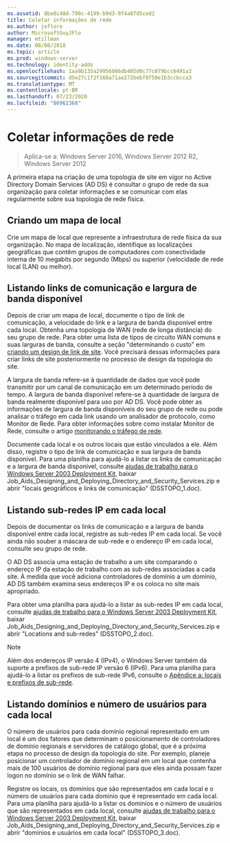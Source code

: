 ```yaml
---
ms.assetid: 8be8c48d-790c-4199-b9d3-9f4a07d5ced2
title: Coletar informações de rede
ms.author: joflore
author: MicrosoftGuyJFlo
manager: mtillman
ms.date: 08/08/2018
ms.topic: article
ms.prod: windows-server
ms.technology: identity-adds
ms.openlocfilehash: 1aa9b135a29956086db405d0c77c079bcc6491a3
ms.sourcegitcommit: d5e27c1f2f168a71ae272bebf8f50e1b3ccbcca3
ms.translationtype: MT
ms.contentlocale: pt-BR
ms.lasthandoff: 07/23/2020
ms.locfileid: "86962368"
---
```

# <a name="collecting-network-information"></a>Coletar informações de rede

> Aplica-se a: Windows Server 2016, Windows Server 2012 R2, Windows Server 2012

A primeira etapa na criação de uma topologia de site em vigor no Active Directory Domain Services (AD DS) é consultar o grupo de rede da sua organização para coletar informações e se comunicar com elas regularmente sobre sua topologia de rede física.

## <a name="creating-a-location-map"></a>Criando um mapa de local

Crie um mapa de local que represente a infraestrutura de rede física da sua organização. No mapa de localização, identifique as localizações geográficas que contêm grupos de computadores com conectividade interna de 10 megabits por segundo (Mbps) ou superior (velocidade de rede local (LAN) ou melhor).

## <a name="listing-communication-links-and-available-bandwidth"></a>Listando links de comunicação e largura de banda disponível

Depois de criar um mapa de local, documente o tipo de link de comunicação, a velocidade do link e a largura de banda disponível entre cada local. Obtenha uma topologia de WAN (rede de longa distância) do seu grupo de rede. Para obter uma lista de tipos de circuito WAN comuns e suas larguras de banda, consulte a seção "determinando o custo" em [criando um design de link de site](../../ad-ds/plan/Creating-a-Site-Link-Design.md). Você precisará dessas informações para criar links de site posteriormente no processo de design da topologia do site.

A largura de banda refere-se à quantidade de dados que você pode transmitir por um canal de comunicação em um determinado período de tempo. A largura de banda disponível refere-se à quantidade de largura de banda realmente disponível para uso por AD DS. Você pode obter as informações de largura de banda disponíveis do seu grupo de rede ou pode analisar o tráfego em cada link usando um analisador de protocolo, como Monitor de Rede. Para obter informações sobre como instalar Monitor de Rede, consulte o artigo [monitorando o tráfego de rede](/previous-versions/windows/it-pro/windows-server-2003/cc783075(v=ws.10)).

Documente cada local e os outros locais que estão vinculados a ele. Além disso, registre o tipo de link de comunicação e sua largura de banda disponível. Para uma planilha para ajudá-lo a listar os links de comunicação e a largura de banda disponível, consulte [ajudas de trabalho para o Windows Server 2003 Deployment Kit](https://microsoft.com/download/details.aspx?id=9608), baixar Job_Aids_Designing_and_Deploying_Directory_and_Security_Services.zip e abrir "locais geográficos e links de comunicação" (DSSTOPO_1.doc).

## <a name="listing-ip-subnets-within-each-location"></a>Listando sub-redes IP em cada local

Depois de documentar os links de comunicação e a largura de banda disponível entre cada local, registre as sub-redes IP em cada local. Se você ainda não souber a máscara de sub-rede e o endereço IP em cada local, consulte seu grupo de rede.

O AD DS associa uma estação de trabalho a um site comparando o endereço IP da estação de trabalho com as sub-redes associadas a cada site. À medida que você adiciona controladores de domínio a um domínio, AD DS também examina seus endereços IP e os coloca no site mais apropriado.

Para obter uma planilha para ajudá-lo a listar as sub-redes IP em cada local, consulte [ajudas de trabalho para o Windows Server 2003 Deployment Kit](https://microsoft.com/download/details.aspx?id=9608), baixar Job_Aids_Designing_and_Deploying_Directory_and_Security_Services.zip e abrir "Locations and sub-redes" (DSSTOPO_2.doc).

> [!NOTE]
> Além dos endereços IP versão 4 (IPv4), o Windows Server também dá suporte a prefixos de sub-rede IP versão 6 (IPv6). Para uma planilha para ajudá-lo a listar os prefixos de sub-rede IPv6, consulte o [Apêndice a: locais e prefixos de sub-rede](../../ad-ds/plan/Appendix-A--Locations-and-Subnet-Prefixes.md).

## <a name="listing-domains-and-number-of-users-for-each-location"></a>Listando domínios e número de usuários para cada local

O número de usuários para cada domínio regional representado em um local é um dos fatores que determinam o posicionamento de controladores de domínio regionais e servidores de catálogo global, que é a próxima etapa no processo de design da topologia do site. Por exemplo, planeje posicionar um controlador de domínio regional em um local que contenha mais de 100 usuários de domínio regional para que eles ainda possam fazer logon no domínio se o link de WAN falhar.

Registre os locais, os domínios que são representados em cada local e o número de usuários para cada domínio que é representado em cada local. Para uma planilha para ajudá-lo a listar os domínios e o número de usuários que são representados em cada local, consulte [ajudas de trabalho para o Windows Server 2003 Deployment Kit](https://microsoft.com/download/details.aspx?id=9608), baixar Job_Aids_Designing_and_Deploying_Directory_and_Security_Services.zip e abrir "domínios e usuários em cada local" (DSSTOPO_3.doc).
